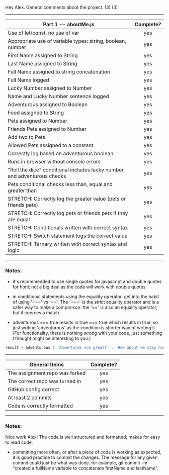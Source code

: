 Hey Alex. General comments about the project. (3) (3)

---

| Part 1 -- aboutMe.js                                                     | Complete? |
| ------------------------------------------------------------------------ | :-------: |
| Use of let/const, no use of var                                          |    yes    |
| Appropriate use of variable types: string, boolean, number               |    yes    |
| First Name assigned to String                                            |    yes    |
| Last Name assigned to String                                             |    yes    |
| Full Name assigned to string concatenation                               |    yes    |
| Full Name logged                                                         |    yes    |
| Lucky Number assigned to Number                                          |    yes    |
| Name and Lucky Number sentence logged                                    |    yes    |
| Adventurous assigned to Boolean                                          |    yes    |
| Food assigned to String                                                  |    yes    |
| Pets assigned to Number                                                  |    yes    |
| Friends Pets assigned to Number                                          |    yes    |
| Add two to Pets                                                          |    yes    |
| Allowed Pets assigned to a constant                                      |    yes    |
| Correctly log based on adventurous boolean                               |    yes    |
| Runs in browser without console errors                                   |    yes    |
| "Roll the dice" conditional includes lucky number and adventurous checks |    yes    |
| Pets conditional checks less than, equal and greater than                |    yes    |
| STRETCH: Correctly log the greater value (pets or friends pets)          |    yes    |
| STRETCH: Correctly log pets or friends pets if they are equal            |    yes    |
| STRETCH: Conditionals written with correct syntax                        |    yes    |
| STRETCH: Switch statement logs the correct value                         |    yes    |
| STRETCH: Ternary written with correct syntax and logic                   |    yes    |

---

### Notes:

- it's recommended to use single quotes for javascript and double quotes for html; not a big deal as the code will work with double quotes.

- in conditional statements using the equality operator, get into the habit of using '===' vs '=='. The '===' is the strict equality operator and is a safer way to make a comparison. the '==' is also an equality operator, but it coerces a match.

- adventurous === true results in true === true which results in true, so just writing 'adventurous' as the condition is shorter way of writing it. (For functionality, there is nothing wrong with your code, just something I thought might be interesting to you.)

```js
result = adventurous ? 'Adventures are great!' : 'How about we stay home?';
```

---

| General Items                  | Complete? |
| ------------------------------ | :-------: |
| The assignment repo was forked |    yes    |
| The correct repo was turned in |    yes    |
| GitHub config correct          |    yes    |
| At least 2 commits             |    yes    |
| Code is correctly formatted    |    yes    |

---

### Notes:

Nice work Alex! The code is well structured and formatted; makes for easy to read code.

- committing more often, or after a piece of code is working as expected, it is good practice to commit the changes. The message for any given commit could just be what was done. for example, git commit -m "created a fullName variable to concatenate firstName and lastName".
